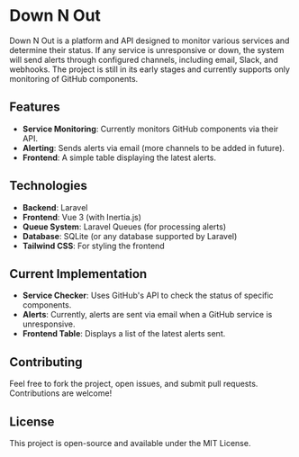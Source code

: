 # Down N Out

Down N Out is a platform and API designed to monitor various services and determine their status. If any service is unresponsive or down, the system will send alerts through configured channels, including email, Slack, and webhooks. The project is still in its early stages and currently supports only monitoring of GitHub components.

## Features

- **Service Monitoring**: Currently monitors GitHub components via their API.
- **Alerting**: Sends alerts via email (more channels to be added in future).
- **Frontend**: A simple table displaying the latest alerts.

## Technologies

- **Backend**: Laravel
- **Frontend**: Vue 3 (with Inertia.js)
- **Queue System**: Laravel Queues (for processing alerts)
- **Database**: SQLite (or any database supported by Laravel)
- **Tailwind CSS**: For styling the frontend

## Current Implementation

- **Service Checker**: Uses GitHub's API to check the status of specific components.
- **Alerts**: Currently, alerts are sent via email when a GitHub service is unresponsive.
- **Frontend Table**: Displays a list of the latest alerts sent.

## Contributing

Feel free to fork the project, open issues, and submit pull requests. Contributions are welcome!

## License

This project is open-source and available under the MIT License.
